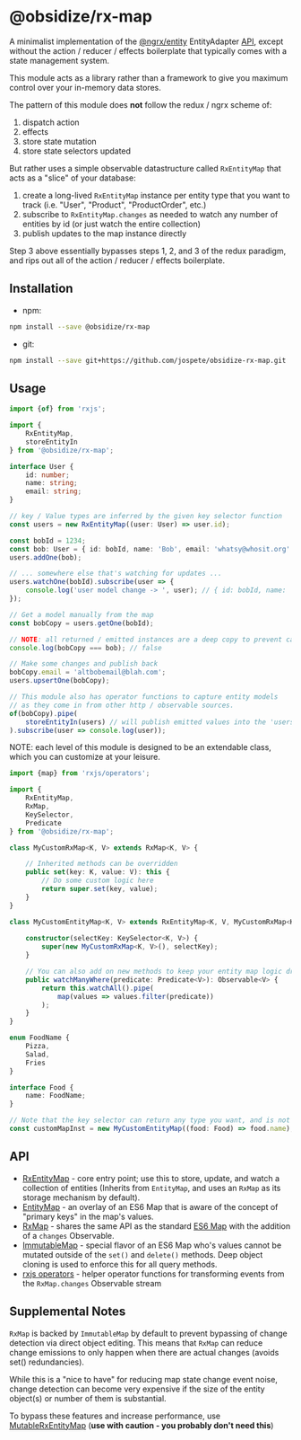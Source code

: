# @obsidize/rx-map

A minimalist implementation of the [@ngrx/entity](https://ngrx.io/api/entity) EntityAdapter [API](https://ngrx.io/guide/entity/adapter#adapter-collection-methods), 
except without the action / reducer / effects boilerplate that typically comes with a state management system.

This module acts as a library rather than a framework to give you maximum control over your in-memory data stores.

The pattern of this module does **not** follow the redux / ngrx scheme of:

1. dispatch action
2. effects
3. store state mutation
4. store state selectors updated

But rather uses a simple observable datastructure called ```RxEntityMap``` that acts as a "slice" of your database:

1. create a long-lived ```RxEntityMap``` instance per entity type that you want to track (i.e. "User", "Product", "ProductOrder", etc.)
2. subscribe to ```RxEntityMap.changes``` as needed to watch any number of entities by id (or just watch the entire collection)
3. publish updates to the map instance directly

Step 3 above essentially bypasses steps 1, 2, and 3 of the redux paradigm, and rips out all of the action / reducer / effects boilerplate.

## Installation

- npm:

```bash
npm install --save @obsidize/rx-map
```

- git:

```bash
npm install --save git+https://github.com/jospete/obsidize-rx-map.git
```

## Usage

```typescript
import {of} from 'rxjs';

import {
	RxEntityMap, 
	storeEntityIn
} from '@obsidize/rx-map';

interface User {
	id: number;
	name: string;
	email: string;
}

// key / Value types are inferred by the given key selector function
const users = new RxEntityMap((user: User) => user.id);

const bobId = 1234;
const bob: User = { id: bobId, name: 'Bob', email: 'whatsy@whosit.org' };
users.addOne(bob);

// ... somewhere else that's watching for updates ...
users.watchOne(bobId).subscribe(user => {
	console.log('user model change -> ', user); // { id: bobId, name: 'Bob', email: 'whatsy@whosit.org' }
});

// Get a model manually from the map
const bobCopy = users.getOne(bobId);

// NOTE: all returned / emitted instances are a deep copy to prevent callers from bypassing change detection
console.log(bobCopy === bob); // false

// Make some changes and publish back
bobCopy.email = 'altbobemail@blah.com';
users.upsertOne(bobCopy);

// This module also has operator functions to capture entity models 
// as they come in from other http / observable sources.
of(bobCopy).pipe(
	storeEntityIn(users) // will publish emitted values into the 'users' map by side-effect
).subscribe(user => console.log(user));
```


NOTE: each level of this module is designed to be an extendable class, which you can customize at your leisure.

```typescript
import {map} from 'rxjs/operators';

import {
	RxEntityMap, 
	RxMap,
	KeySelector,
	Predicate
} from '@obsidize/rx-map';

class MyCustomRxMap<K, V> extends RxMap<K, V> {

	// Inherited methods can be overridden
	public set(key: K, value: V): this {
		// Do some custom logic here
		return super.set(key, value);
	}
}

class MyCustomEntityMap<K, V> extends RxEntityMap<K, V, MyCustomRxMap<K, V>> {
	
	constructor(selectKey: KeySelector<K, V>) {
		super(new MyCustomRxMap<K, V>(), selectKey);
	}

	// You can also add on new methods to keep your entity map logic dry.
	public watchManyWhere(predicate: Predicate<V>): Observable<V> {
		return this.watchAll().pipe(
			map(values => values.filter(predicate))
		);
	}
}

enum FoodName {
	Pizza,
	Salad,
	Fries
}

interface Food {
	name: FoodName;
}

// Note that the key selector can return any type you want, and is not limited to strings and numbers
const customMapInst = new MyCustomEntityMap((food: Food) => food.name);
```

## API

- [RxEntityMap](https://github.com/jospete/obsidize-rx-map/blob/master/src/rx-entity-map.ts) - core entry point; use this to store, update, and watch a collection of entities (Inherits from ```EntityMap```, and uses an ```RxMap``` as its storage mechanism by default).
- [EntityMap](https://github.com/jospete/obsidize-rx-map/blob/master/src/entity-map.ts) - an overlay of an ES6 Map that is aware of the concept of "primary keys" in the map's values.
- [RxMap](https://github.com/jospete/obsidize-rx-map/blob/master/src/rx-map.ts) - shares the same API as the standard [ES6 Map](https://developer.mozilla.org/en-US/docs/Web/JavaScript/Reference/Global_Objects/Map) with the addition of a ```changes``` Observable.
- [ImmutableMap](https://github.com/jospete/obsidize-rx-map/blob/master/src/immutable-map.ts) - special flavor of an ES6 Map who's values cannot be mutated outside of the ```set()``` and ```delete()``` methods. Deep object cloning is used to enforce this for all query methods.
- [rxjs operators](https://github.com/jospete/obsidize-rx-map/blob/master/src/operators.ts) - helper operator functions for transforming events from the ```RxMap.changes``` Observable stream

## Supplemental Notes

```RxMap``` is backed by ```ImmutableMap``` by default to prevent bypassing of change detection via direct object editing. This means that ```RxMap``` can reduce change emissions to only happen when there are actual changes (avoids set() redundancies).

While this is a "nice to have" for reducing map state change event noise, change detection can become very expensive if the size of the entity object(s) or number of them is substantial.

To bypass these features and increase performance, use [MutableRxEntityMap](https://github.com/jospete/obsidize-rx-map/blob/master/src/mutable-rx-entity-map.ts) (**use with caution - you probably don't need this**)